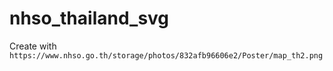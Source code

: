 # nhso_thailand_svg

Create with `https://www.nhso.go.th/storage/photos/832afb96606e2/Poster/map_th2.png`
